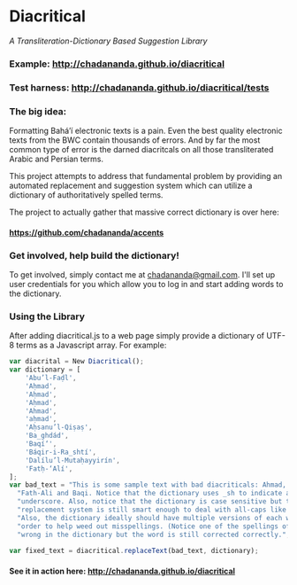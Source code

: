 # Diacritical
_A Transliteration-Dictionary Based Suggestion Library_

### Example: http://chadananda.github.io/diacritical
### Test harness: http://chadananda.github.io/diacritical/tests


### The big idea:

Formatting Bahá’í electronic texts is a pain. Even the best quality electronic texts from the BWC contain thousands of errors. And by far the most common type of error is the darned diacritcals on all those transliterated Arabic and Persian terms.

This project attempts to address that fundamental problem by providing an automated replacement and suggestion system which can utilize a dictionary of authoritatively spelled terms.  

The project to actually gather that massive correct dictionary is over here:

#### https://github.com/chadananda/accents


### Get involved, help build the dictionary!

To get involved, simply contact me at <chadananda@gmail.com>. I'll set up user credentials for you which allow you to log in and start adding words to the dictionary. 

### Using the Library

After adding diacritical.js to a web page simply provide a dictionary of UTF-8 terms as a Javascript array. For example:

```Javascript
var diacrital = New Diacritical();
var dictionary = [
    'Abu’l-Faḍl',
    'Aḥmad',
    'Aḥmad',
    'Aḥmad',
    'Ahmad',
    'aḥmad',
    'Aḥsanu’l-Qiṣaṣ',
    'Ba_ghdád',
    'Baqí‘',
    'Báqir-i-Ra_shtí',
    'Dalílu’l-Mutaḥayyirín',
    'Fatḥ-‘Alí',
];
var bad_text = "This is some sample text with bad diacriticals: Ahmad, Baghdad, "+
  "Fath-Ali and Baqi. Notice that the dictionary uses _sh to indicate an "+
  "underscore. Also, notice that the dictionary is case sensitive but the "+
  "replacement system is still smart enough to deal with all-caps like AHMAD. "+
  "Also, the dictionary ideally should have multiple versions of each word in "+
  "order to help weed out misspellings. (Notice one of the spellings of Ahmad is "+
  "wrong in the dictionary but the word is still corrected correctly.";
  
var fixed_text = diacritical.replaceText(bad_text, dictionary);
```
#### See it in action here: http://chadananda.github.io/diacritical


